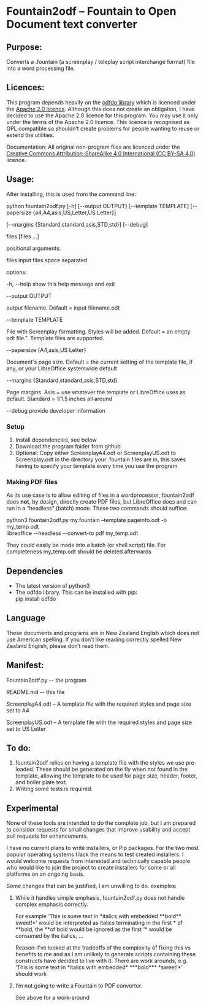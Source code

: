 # Fountain2odf – Fountain to Open Document text converter

## Purpose:

Converts a .fountain (a screenplay / teleplay script interchange format)
file into a word processing file.

## Licences:

This program depends heavily on the [odfdo
library](https://github.com/jdum/odfdo) which is licenced under the
[Apache 2.0 licence](https://www.apache.org/licenses/LICENSE-2.0).
Although this does not create an obligation, I have decided to use the
Apache 2.0 licence for this program. You may use it only under the terms
of the Apache 2.0 licence. This licence is recognised as GPL compatible
so shouldn’t create problems for people wanting to reuse or extend the
utilities.

Documentation: All original non-program files are licenced under the
[Creative Commons Attribution-ShareAlike 4.0 International (CC
BY-SA 4.0)](https://creativecommons.org/licenses/by-sa/4.0/) licence.

## Usage:

After installing, this is used from the command line:

python fountain2odf.py \[-h\] \[--output OUTPUT\] \[--template
TEMPLATE\] \[--papersize {a4,A4,asis,US,Letter,US Letter}\]

\[--margins {Standard,standard,asis,STD,std}\] \[--debug\]

files \[files ...\]

positional arguments:

files                input files space separated

options:

\-h, --help           show this help message and exit

\--output OUTPUT

output filename. Default = input filename.odt

\--template TEMPLATE

File with Screenplay formatting. Styles will be added. Default = an empty odt file.". Template
files are supported.

\--papersize {A4,asis,US Letter}

Document's page size. Default = the current setting of the template
file, if any, or your LibreOffice systemwide default

\--margins {Standard,standard,asis,STD,std}

Page margins. Asis = use whatever the template or LibreOffice uses as
default. Standard = 1/1.5 inches all around

\--debug      provide developer information

### Setup

1.  Install dependencies, see below
2.  Download the program folder from github
3.  Optional: Copy either ScreenplayA4.odt or ScreenplayUS.odt to
    Screenplay.odt in the directory your .fountain files are in, this
    saves having to specify your template every time you use the program

### Making PDF files

As its use case is to allow editing of files in a wordprocessor,
fountain2odf does **not**, by design, directly create PDF files, but
LibreOffice does and can run in a “headless” (batch) mode. These two
commands should suffice:

python3 fountain2odf.py my.fountain –template pageinfo.odt -o
my\_temp.odt  
libreoffice --headless --convert-to pdf my\_temp.odt

They could easily be made into a batch (or shell script) file. For
completeness my\_temp.odt should be deleted afterwards

## Dependencies

  - The latest version of python3
  - The odfdo library. This can be installed with pip:  
    pip install odfdo

## Language

These documents and programs are in New Zealand English which does not
use American spelling. If you don’t like reading correctly spelled New
Zealand English, please don’t read them.

## Manifest:

Fountain2odf.py -- the program

README.md -- this file

ScreenplayA4.odt – A template file with the required styles and page
size set to A4

ScreenplayUS.odt – A template file with the required styles and page
size set to US Letter

## To do:

1.  fountain2odf relies on having a template file with the styles we use
    pre-loaded. These should be generated on the fly when not found in
    the template, allowing the template to be used for page size,
    header, footer, and boiler plate text.
2.  Writing some tests is required.

## Experimental

None of these tools are intended to do the complete job, but I am
prepared to consider requests for small changes that improve usability
and accept pull requests for enhancements.

I have no current plans to write installers, or Pip packages. For the
two most popular operating systems I lack the means to test created
installers. I would welcome requests from interested and technically
capable people who would like to join the project to create installers
for some or all platforms on an ongoing basis.

Some changes that can be justified, I am unwilling to do. examples:

1.  While it handles simple emphasis, fountain2odf.py does not handle
    complex emphasis correctly.  
      
    For example ‘This is some text in \*italics with embedded
    \*\*bold\*\* sweet\!\*’ would be interpreted as italics terminating
    in the first \* of \*\*bold, the \*\*of bold would be ignored as the
    first ‘\* would be consumed by the italics, ...  
      
    Reason: I’ve looked at the tradeoffs of the complexity of fixing
    this vs benefits to me and as I am unlikely to generate scripts
    containing these constructs have decided to live with it. There are
    work arounds, e.g. ‘This is some text in \*italics with embedded\*
    \*\*\*bold\*\*\* \*sweet\!\*’ should work
2.  I’m not going to write a Fountain to PDF converter.  
      
    See above for a work-around

